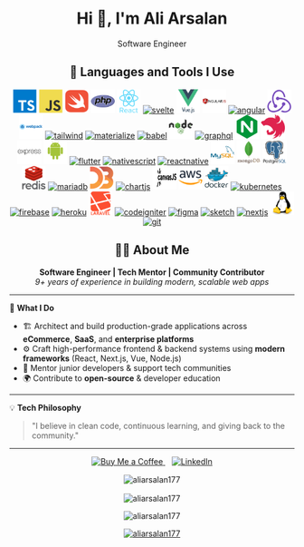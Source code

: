 <h1 align="center">Hi 👋, I'm Ali Arsalan</h1>
<p align="center">Software Engineer</p>

<h2 align="center">🚀 Languages and Tools I Use</h2>
<p align="center">
  <a target="_blank" href="https://raw.githubusercontent.com/devicons/devicon/master/icons/typescript/typescript-original.svg" style="display: inline-block;"><img src="https://raw.githubusercontent.com/devicons/devicon/master/icons/typescript/typescript-original.svg" alt="typescript" width="42" height="42" /></a>
  <a target="_blank" href="https://raw.githubusercontent.com/devicons/devicon/master/icons/javascript/javascript-original.svg" style="display: inline-block;"><img src="https://raw.githubusercontent.com/devicons/devicon/master/icons/javascript/javascript-original.svg" alt="javascript" width="42" height="42" /></a>
  <a target="_blank" href="https://raw.githubusercontent.com/devicons/devicon/master/icons/swift/swift-original.svg" style="display: inline-block;"><img src="https://raw.githubusercontent.com/devicons/devicon/master/icons/swift/swift-original.svg" alt="swift" width="42" height="42" /></a>
  <a target="_blank" href="https://raw.githubusercontent.com/devicons/devicon/master/icons/php/php-original.svg" style="display: inline-block;"><img src="https://raw.githubusercontent.com/devicons/devicon/master/icons/php/php-original.svg" alt="php" width="42" height="42" /></a>
  <a target="_blank" href="https://raw.githubusercontent.com/devicons/devicon/master/icons/react/react-original-wordmark.svg" style="display: inline-block;"><img src="https://raw.githubusercontent.com/devicons/devicon/master/icons/react/react-original-wordmark.svg" alt="react" width="42" height="42" /></a>
  <a target="_blank" href="https://upload.wikimedia.org/wikipedia/commons/1/1b/Svelte_Logo.svg" style="display: inline-block;"><img src="https://upload.wikimedia.org/wikipedia/commons/1/1b/Svelte_Logo.svg" alt="svelte" width="42" height="42" /></a>
  <a target="_blank" href="https://raw.githubusercontent.com/devicons/devicon/master/icons/vuejs/vuejs-original-wordmark.svg" style="display: inline-block;"><img src="https://raw.githubusercontent.com/devicons/devicon/master/icons/vuejs/vuejs-original-wordmark.svg" alt="vuejs" width="42" height="42" /></a>
  <a target="_blank" href="https://raw.githubusercontent.com/devicons/devicon/master/icons/angularjs/angularjs-original-wordmark.svg" style="display: inline-block;"><img src="https://raw.githubusercontent.com/devicons/devicon/master/icons/angularjs/angularjs-original-wordmark.svg" alt="angularjs" width="42" height="42" /></a>
  <a target="_blank" href="https://angular.io/assets/images/logos/angular/angular.svg" style="display: inline-block;"><img src="https://angular.io/assets/images/logos/angular/angular.svg" alt="angular" width="42" height="42" /></a>
  <a target="_blank" href="https://raw.githubusercontent.com/devicons/devicon/master/icons/redux/redux-original.svg" style="display: inline-block;"><img src="https://raw.githubusercontent.com/devicons/devicon/master/icons/redux/redux-original.svg" alt="redux" width="42" height="42" /></a>
  <a target="_blank" href="https://raw.githubusercontent.com/devicons/devicon/d00d0969292a6569d45b06d3f350f463a0107b0d/icons/webpack/webpack-original-wordmark.svg" style="display: inline-block;"><img src="https://raw.githubusercontent.com/devicons/devicon/d00d0969292a6569d45b06d3f350f463a0107b0d/icons/webpack/webpack-original-wordmark.svg" alt="webpack" width="42" height="42" /></a>
  <a target="_blank" href="https://www.vectorlogo.zone/logos/tailwindcss/tailwindcss-icon.svg" style="display: inline-block;"><img src="https://www.vectorlogo.zone/logos/tailwindcss/tailwindcss-icon.svg" alt="tailwind" width="42" height="42" /></a>
  <a target="_blank" href="https://raw.githubusercontent.com/prplx/svg-logos/5585531d45d294869c4eaab4d7cf2e9c167710a9/svg/materialize.svg" style="display: inline-block;"><img src="https://raw.githubusercontent.com/prplx/svg-logos/5585531d45d294869c4eaab4d7cf2e9c167710a9/svg/materialize.svg" alt="materialize" width="42" height="42" /></a>
  <a target="_blank" href="https://www.vectorlogo.zone/logos/babeljs/babeljs-icon.svg" style="display: inline-block;"><img src="https://www.vectorlogo.zone/logos/babeljs/babeljs-icon.svg" alt="babel" width="42" height="42" /></a>
  <a target="_blank" href="https://raw.githubusercontent.com/devicons/devicon/master/icons/nodejs/nodejs-original-wordmark.svg" style="display: inline-block;"><img src="https://raw.githubusercontent.com/devicons/devicon/master/icons/nodejs/nodejs-original-wordmark.svg" alt="nodejs" width="42" height="42" /></a>
  <a target="_blank" href="https://www.vectorlogo.zone/logos/graphql/graphql-icon.svg" style="display: inline-block;"><img src="https://www.vectorlogo.zone/logos/graphql/graphql-icon.svg" alt="graphql" width="42" height="42" /></a>
  <a target="_blank" href="https://raw.githubusercontent.com/devicons/devicon/master/icons/nginx/nginx-original.svg" style="display: inline-block;"><img src="https://raw.githubusercontent.com/devicons/devicon/master/icons/nginx/nginx-original.svg" alt="nginx" width="42" height="42" /></a>
  <a target="_blank" href="https://raw.githubusercontent.com/devicons/devicon/master/icons/nestjs/nestjs-plain.svg" style="display: inline-block;"><img src="https://raw.githubusercontent.com/devicons/devicon/master/icons/nestjs/nestjs-plain.svg" alt="nestjs" width="42" height="42" /></a>
  <a target="_blank" href="https://raw.githubusercontent.com/devicons/devicon/master/icons/express/express-original-wordmark.svg" style="display: inline-block;"><img src="https://raw.githubusercontent.com/devicons/devicon/master/icons/express/express-original-wordmark.svg" alt="express" width="42" height="42" /></a>
  <a target="_blank" href="https://raw.githubusercontent.com/devicons/devicon/master/icons/android/android-original-wordmark.svg" style="display: inline-block;"><img src="https://raw.githubusercontent.com/devicons/devicon/master/icons/android/android-original-wordmark.svg" alt="android" width="42" height="42" /></a>
  <a target="_blank" href="https://www.vectorlogo.zone/logos/flutterio/flutterio-icon.svg" style="display: inline-block;"><img src="https://www.vectorlogo.zone/logos/flutterio/flutterio-icon.svg" alt="flutter" width="42" height="42" /></a>
  <a target="_blank" href="https://raw.githubusercontent.com/detain/svg-logos/780f25886640cef088af994181646db2f6b1a3f8/svg/nativescript.svg" style="display: inline-block;"><img src="https://raw.githubusercontent.com/detain/svg-logos/780f25886640cef088af994181646db2f6b1a3f8/svg/nativescript.svg" alt="nativescript" width="42" height="42" /></a>
  <a target="_blank" href="https://reactnative.dev/img/header_logo.svg" style="display: inline-block;"><img src="https://reactnative.dev/img/header_logo.svg" alt="reactnative" width="42" height="42" /></a>
  <a target="_blank" href="https://raw.githubusercontent.com/devicons/devicon/master/icons/mysql/mysql-original-wordmark.svg" style="display: inline-block;"><img src="https://raw.githubusercontent.com/devicons/devicon/master/icons/mysql/mysql-original-wordmark.svg" alt="mysql" width="42" height="42" /></a>
  <a target="_blank" href="https://raw.githubusercontent.com/devicons/devicon/master/icons/mongodb/mongodb-original-wordmark.svg" style="display: inline-block;"><img src="https://raw.githubusercontent.com/devicons/devicon/master/icons/mongodb/mongodb-original-wordmark.svg" alt="mongodb" width="42" height="42" /></a>
  <a target="_blank" href="https://raw.githubusercontent.com/devicons/devicon/master/icons/postgresql/postgresql-original-wordmark.svg" style="display: inline-block;"><img src="https://raw.githubusercontent.com/devicons/devicon/master/icons/postgresql/postgresql-original-wordmark.svg" alt="postgresql" width="42" height="42" /></a>
  <a target="_blank" href="https://raw.githubusercontent.com/devicons/devicon/master/icons/redis/redis-original-wordmark.svg" style="display: inline-block;"><img src="https://raw.githubusercontent.com/devicons/devicon/master/icons/redis/redis-original-wordmark.svg" alt="redis" width="42" height="42" /></a>
  <a target="_blank" href="https://www.vectorlogo.zone/logos/mariadb/mariadb-icon.svg" style="display: inline-block;"><img src="https://www.vectorlogo.zone/logos/mariadb/mariadb-icon.svg" alt="mariadb" width="42" height="42" /></a>
  <a target="_blank" href="https://raw.githubusercontent.com/devicons/devicon/master/icons/d3js/d3js-original.svg" style="display: inline-block;"><img src="https://raw.githubusercontent.com/devicons/devicon/master/icons/d3js/d3js-original.svg" alt="d3js" width="42" height="42" /></a>
  <a target="_blank" href="https://www.chartjs.org/media/logo-title.svg" style="display: inline-block;"><img src="https://www.chartjs.org/media/logo-title.svg" alt="chartjs" width="42" height="42" /></a>
  <a target="_blank" href="https://raw.githubusercontent.com/Hardik0307/Hardik0307/master/assets/canvasjs-charts.svg" style="display: inline-block;"><img src="https://raw.githubusercontent.com/Hardik0307/Hardik0307/master/assets/canvasjs-charts.svg" alt="canvasjs" width="42" height="42" /></a>
  <a target="_blank" href="https://raw.githubusercontent.com/devicons/devicon/master/icons/amazonwebservices/amazonwebservices-original-wordmark.svg" style="display: inline-block;"><img src="https://raw.githubusercontent.com/devicons/devicon/master/icons/amazonwebservices/amazonwebservices-original-wordmark.svg" alt="aws" width="42" height="42" /></a>
  <a target="_blank" href="https://raw.githubusercontent.com/devicons/devicon/master/icons/docker/docker-original-wordmark.svg" style="display: inline-block;"><img src="https://raw.githubusercontent.com/devicons/devicon/master/icons/docker/docker-original-wordmark.svg" alt="docker" width="42" height="42" /></a>
  <a target="_blank" href="https://www.vectorlogo.zone/logos/kubernetes/kubernetes-icon.svg" style="display: inline-block;"><img src="https://www.vectorlogo.zone/logos/kubernetes/kubernetes-icon.svg" alt="kubernetes" width="42" height="42" /></a>
  <a target="_blank" href="https://www.vectorlogo.zone/logos/firebase/firebase-icon.svg" style="display: inline-block;"><img src="https://www.vectorlogo.zone/logos/firebase/firebase-icon.svg" alt="firebase" width="42" height="42" /></a>
  <a target="_blank" href="https://www.vectorlogo.zone/logos/heroku/heroku-icon.svg" style="display: inline-block;"><img src="https://www.vectorlogo.zone/logos/heroku/heroku-icon.svg" alt="heroku" width="42" height="42" /></a>
  <a target="_blank" href="https://raw.githubusercontent.com/devicons/devicon/master/icons/laravel/laravel-plain-wordmark.svg" style="display: inline-block;"><img src="https://raw.githubusercontent.com/devicons/devicon/master/icons/laravel/laravel-plain-wordmark.svg" alt="laravel" width="42" height="42" /></a>
  <a target="_blank" href="https://cdn.worldvectorlogo.com/logos/codeigniter.svg" style="display: inline-block;"><img src="https://cdn.worldvectorlogo.com/logos/codeigniter.svg" alt="codeigniter" width="42" height="42" /></a>
  <a target="_blank" href="https://www.vectorlogo.zone/logos/figma/figma-icon.svg" style="display: inline-block;"><img src="https://www.vectorlogo.zone/logos/figma/figma-icon.svg" alt="figma" width="42" height="42" /></a>
  <a target="_blank" href="https://www.vectorlogo.zone/logos/sketchapp/sketchapp-icon.svg" style="display: inline-block;"><img src="https://www.vectorlogo.zone/logos/sketchapp/sketchapp-icon.svg" alt="sketch" width="42" height="42" /></a>
  <a target="_blank" href="https://cdn.worldvectorlogo.com/logos/nextjs-2.svg" style="display: inline-block;"><img src="https://cdn.worldvectorlogo.com/logos/nextjs-2.svg" alt="nextjs" width="42" height="42" /></a>
  <a target="_blank" href="https://raw.githubusercontent.com/devicons/devicon/master/icons/linux/linux-original.svg" style="display: inline-block;"><img src="https://raw.githubusercontent.com/devicons/devicon/master/icons/linux/linux-original.svg" alt="linux" width="42" height="42" /></a>
  <a target="_blank" href="https://www.vectorlogo.zone/logos/git-scm/git-scm-icon.svg" style="display: inline-block;"><img src="https://www.vectorlogo.zone/logos/git-scm/git-scm-icon.svg" alt="git" width="42" height="42" /></a>
</p>

<h2 align="center">👨‍💻 About Me</h2>

<p align="center">
  <strong>Software Engineer | Tech Mentor | Community Contributor</strong><br/>
  <em>9+ years of experience in building modern, scalable web apps</em>
</p>

---

🚀 **What I Do**  
- 🏗️ Architect and build production-grade applications across **eCommerce**, **SaaS**, and **enterprise platforms**  
- ⚙️ Craft high-performance frontend & backend systems using **modern frameworks** (React, Next.js, Vue, Node.js)  
- 🤝 Mentor junior developers & support tech communities  
- 🌍 Contribute to **open-source** & developer education  

---

💡 **Tech Philosophy**  
> "I believe in clean code, continuous learning, and giving back to the community."

---

<p align="center">
  <a href="https://coff.ee/aliarsalan177" target="_blank" rel="noopener">
    <img src="https://img.shields.io/badge/☕-Buy%20me%20a%20coffee-yellow?style=for-the-badge" alt="Buy Me a Coffee" />
  </a>
  &nbsp;&nbsp;
  <a href="https://sa.linkedin.com/in/ali-arsalan-517262156" target="_blank" rel="noopener">
    <img src="https://img.shields.io/badge/LinkedIn-Ali%20Arsalan-blue?style=for-the-badge&logo=linkedin" alt="LinkedIn" />
  </a>
</p>

<p align="center">
  <img align="center" src="https://github-readme-stats.vercel.app/api?username=aliarsalan177&show_icons=true&locale=en" alt="aliarsalan177" />
</p>
<p align="center">
  <img align="center" src="https://github-readme-streak-stats.herokuapp.com/?user=aliarsalan177&" alt="aliarsalan177" />
</p>
<p align="center">
  <img src="https://github-readme-stats.vercel.app/api/top-langs?username=aliarsalan177&show_icons=true&locale=en&layout=compact" alt="aliarsalan177" />
</p>
<p align="center">
  <a href="https://github.com/ryo-ma/github-profile-trophy"><img src="https://github-profile-trophy.vercel.app/?username=aliarsalan177" alt="aliarsalan177" /></a>
</p>
